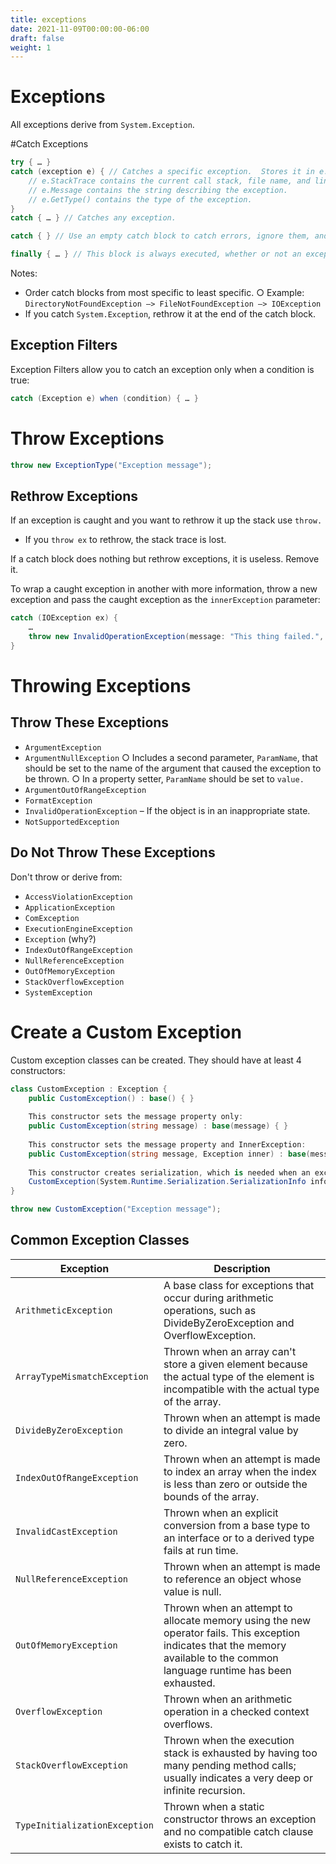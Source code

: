 ```yaml
---
title: exceptions
date: 2021-11-09T00:00:00-06:00
draft: false
weight: 1
---
```

# Exceptions
All exceptions derive from `System.Exception`.

#Catch Exceptions
```cs
try { … }
catch (exception e) { // Catches a specific exception.  Stores it in e.
	// e.StackTrace contains the current call stack, file name, and line number where the exception was thrown.
	// e.Message contains the string describing the exception.
	// e.GetType() contains the type of the exception.
}
catch { … }	// Catches any exception.

catch { } // Use an empty catch block to catch errors, ignore them, and continue running.

finally { … } // This block is always executed, whether or not an exception is caught.
```

Notes:
- Order catch blocks from most specific to least specific.
		○ Example: `DirectoryNotFoundException –> FileNotFoundException –> IOException`
- If you catch `System.Exception`, rethrow it at the end of the catch block.

## Exception Filters
Exception Filters allow you to catch an exception only when a condition is true:
```cs
catch (Exception e) when (condition) { … }
```

# Throw Exceptions
```cs
throw new ExceptionType("Exception message");
```

## Rethrow Exceptions
If an exception is caught and you want to rethrow it up the stack use `throw.`
- If you `throw ex` to rethrow, the stack trace is lost.

If a catch block does nothing but rethrow exceptions, it is useless.  Remove it.

To wrap a caught exception in another with more information, throw a new exception and pass the caught exception as the `innerException` parameter:
```cs
catch (IOException ex) {
	…
	throw new InvalidOperationException(message: "This thing failed.", innerException: ex)
}
```
# Throwing Exceptions
## Throw These Exceptions
- `ArgumentException`
- `ArgumentNullException`
		○ Includes a second parameter, `ParamName`, that should be set to the name of the argument that caused the exception to be thrown.
		○ In a property setter, `ParamName` should be set to `value.`
- `ArgumentOutOfRangeException`
- `FormatException`
- `InvalidOperationException` – If the object is in an inappropriate state.
- `NotSupportedException`

## Do Not Throw These Exceptions
Don't throw or derive from:
- `AccessViolationException`
- `ApplicationException`
- `ComException`
- `ExecutionEngineException`
- `Exception` (why?)
- `IndexOutOfRangeException`
- `NullReferenceException`
- `OutOfMemoryException`
- `StackOverflowException`
- `SystemException`

# Create a Custom Exception
Custom exception classes can be created.  They should have at least 4 constructors:
```cs
class CustomException : Exception {
	public CustomException() : base() { }
	
	This constructor sets the message property only:
	public CustomException(string message) : base(message) { }
	
	This constructor sets the message property and InnerException:
	public CustomException(string message, Exception inner) : base(message, inner) { }
	
	This constructor creates serialization, which is needed when an exception propagates from a remote server to the client:
	CustomException(System.Runtime.Serialization.SerializationInfo info, System.Runtime.Serialization.StreamingContext context) : base(info, context) { }
}

throw new CustomException("Exception message");
```

## Common Exception Classes
| Exception | Description |
|-----------|-------------|
`ArithmeticException`	| A base class for exceptions that occur during arithmetic operations, such as DivideByZeroException and OverflowException.
`ArrayTypeMismatchException` | Thrown when an array can't store a given element because the actual type of the element is incompatible with the actual type of the array.
`DivideByZeroException` | Thrown when an attempt is made to divide an integral value by zero.
`IndexOutOfRangeException` | Thrown when an attempt is made to index an array when the index is less than zero or outside the bounds of the array.
`InvalidCastException` | Thrown when an explicit conversion from a base type to an interface or to a derived type fails at run time.
`NullReferenceException` | Thrown when an attempt is made to reference an object whose value is null.
`OutOfMemoryException` | Thrown when an attempt to allocate memory using the new operator fails. This exception indicates that the memory available to the common language runtime has been exhausted.
`OverflowException` | Thrown when an arithmetic operation in a checked context overflows.
`StackOverflowException` | Thrown when the execution stack is exhausted by having too many pending method calls; usually indicates a very deep or infinite recursion.
`TypeInitializationException` | Thrown when a static constructor throws an exception and no compatible catch clause exists to catch it.
